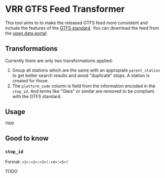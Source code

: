 # VRR GTFS Feed Transformer

This tool aims to to make the released GTFS feed more consistent and include the features of the [GTFS standard](https://developers.google.com/transit/gtfs/reference/). You can download the feed from the [open data portal](https://openvrr.de/dataset/gtfs).

## Transformations

Currently there are only two transformations applied:

1. Group all stations which are the same with an appropiate `parent_station` to get better search results and avoid "duplicate" stops. A station is created for those.
2. The `platform_code` column is field from the information encoded in the `stop_id`. And terms like "Gleis" or similar are removed to be compliant with the GTFS standard.

## Usage

```
TODO
```

## Good to know

### `stop_id`

Format: `<1>:<2>:<3>(:<4>:<5>)`

TODO
